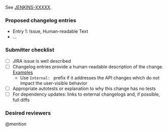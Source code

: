 See [JENKINS-XXXXX](https://issues.jenkins-ci.org/browse/JENKINS-XXXXX).

<!-- Comment: 
If the issue is not fully described in the ticket, add more information here (justification, pull request links, etc.).

 * We do not require JIRA issues for minor improvements.
 * Bugfixes should have a JIRA issue (backporting process).
 * Major new features should have a JIRA issue reference.
-->

### Proposed changelog entries

* Entry 1: Issue, Human-readable Text
* ...

<!-- Comment: 
The changelogs will be integrated by the core maintainers after the merge.  See the changelog examples here: https://jenkins.io/changelog/ -->

### Submitter checklist

- [ ] JIRA issue is well described
- [ ] Changelog entries provide a human-readable description of the change. [Examples](https://github.com/jenkins-infra/jenkins.io/blob/master/content/_data/changelogs/weekly.yml)
   * Use `Internal: ` prefix if it addresses the API changes which do not impact the user-visible behavior
- [ ] Appropriate autotests or explanation to why this change has no tests
- [ ] For dependency updates: links to external changelogs and, if possible, full diffs

<!-- For new API and extension points: Link to the reference implementation in open-source (or example in Javadoc) -->

### Desired reviewers

@mention

<!-- Comment:
If you need an accelerated review process by the community (e.g., for critical bugs), mention @jenkinsci/code-reviewers
-->
